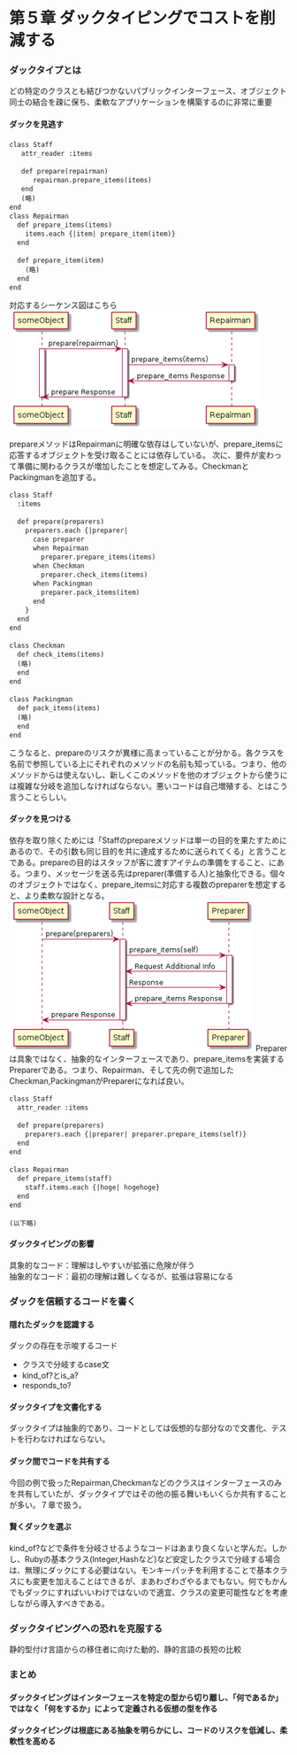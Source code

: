 # 第５章 ダックタイピングでコストを削減する

### ダックタイプとは
どの特定のクラスとも結びつかないパブリックインターフェース、オブジェクト同士の結合を疎に保ち、柔軟なアプリケーションを構築するのに非常に重要  

#### ダックを見逃す
~~~
class Staff
   attr_reader :items

   def prepare(repairman)
      repairman.prepare_items(items)
   end
   (略)
end
class Repairman
  def prepare_items(items)
    items.each {|item| prepare_item(item)}
  end

  def prepare_item(item)
    (略)
  end
end
~~~
対応するシーケンス図はこちら
![図1](https://github.com/Kanezoh/TIL/blob/master/images/%E3%82%AA%E3%83%96%E3%82%B8%E3%82%A7%E3%82%AF%E3%83%88%E6%8C%87%E5%90%91%E8%A8%AD%E8%A8%88/chapter-5/5-1.png)

prepareメソッドはRepairmanに明確な依存はしていないが、prepare_itemsに応答するオブジェクトを受け取ることには依存している。
次に、要件が変わって準備に関わるクラスが増加したことを想定してみる。CheckmanとPackingmanを追加する。

~~~
class Staff
  :items

  def prepare(preparers)
    preparers.each {|preparer|
      case preparer
      when Repairman
        preparer.prepare_items(items)
      when Checkman
        preparer.check_items(items)
      when Packingman
        preparer.pack_items(item)
      end
    }
  end
end

class Checkman
  def check_items(items)
  (略)
  end
end

class Packingman
  def pack_items(items)
  (略)
  end
end

~~~

こうなると、prepareのリスクが異様に高まっていることが分かる。各クラスを名前で参照している上にそれぞれのメソッドの名前も知っている。つまり、他のメソッドからは使えないし、新しくこのメソッドを他のオブジェクトから使うには複雑な分岐を追加しなければならない。悪いコードは自己増殖する、とはこう言うことらしい。

#### ダックを見つける

依存を取り除くためには「Staffのprepareメソッドは単一の目的を果たすためにあるので、その引数も同じ目的を共に達成するために送られてくる」と言うことである。prepareの目的はスタッフが客に渡すアイテムの準備をすること、にある。つまり、メッセージを送る先はpreparer(準備する人)と抽象化できる。個々のオブジェクトではなく、prepare_itemsに対応する複数のpreparerを想定すると、より柔軟な設計となる。
![図２](https://github.com/Kanezoh/TIL/blob/master/images/%E3%82%AA%E3%83%96%E3%82%B8%E3%82%A7%E3%82%AF%E3%83%88%E6%8C%87%E5%90%91%E8%A8%AD%E8%A8%88/chapter-5/5-2.png)
Preparerは具象ではなく、抽象的なインターフェースであり、prepare_itemsを実装するPreparerである。つまり、Repairman、そして先の例で追加したCheckman,PackingmanがPreparerになれば良い。

~~~
class Staff
  attr_reader :items

  def prepare(preparers)
    preparers.each {|preparer| preparer.prepare_items(self)}
  end
end

class Repairman
  def prepare_items(staff)
    staff.items.each {|hoge| hogehoge}
  end
end

(以下略)
~~~

#### ダックタイピングの影響

具象的なコード：理解はしやすいが拡張に危険が伴う  
抽象的なコード：最初の理解は難しくなるが、拡張は容易になる

### ダックを信頼するコードを書く

#### 隠れたダックを認識する
ダックの存在を示唆するコード  
- クラスで分岐するcase文
- kind_of?とis_a?
- responds_to?

#### ダックタイプを文書化する
ダックタイプは抽象的であり、コードとしては仮想的な部分なので文書化、テストを行わなければならない。
#### ダック間でコードを共有する
今回の例で扱ったRepairman,Checkmanなどのクラスはインターフェースのみを共有していたが、ダックタイプではその他の振る舞いもいくらか共有することが多い。７章で扱う。
#### 賢くダックを選ぶ
kind_of?などで条件を分岐させるようなコードはあまり良くないと学んだ。しかし、Rubyの基本クラス(Integer,Hashなど)など安定したクラスで分岐する場合は、無理にダックにする必要はない。モンキーパッチを利用することで基本クラスにも変更を加えることはできるが、まあわざわざやるまでもない。何でもかんでもダックにすればいいわけではないので適宜、クラスの変更可能性などを考慮しながら導入すべきである。  

### ダックタイピングへの恐れを克服する
静的型付け言語からの移住者に向けた動的、静的言語の長短の比較  

### まとめ
#### ダックタイピングはインターフェースを特定の型から切り離し、「何であるか」ではなく「何をするか」によって定義される仮想の型を作る
#### ダックタイピングは根底にある抽象を明らかにし、コードのリスクを低減し、柔軟性を高める
